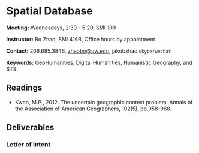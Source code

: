 # Spatial Database

**Meeting:** Wednesdays, 2:30 - 5:20, SMI 109

**Instructor:** Bo Zhao, SMI 416B, Office hours by appointment

**Contact:** 206.685.3846, zhaobo@uw.edu, jakobzhao `skype/wechat`

**Keywords:** GeoHumanities, Digital Humanities, Humanistic Geography, and STS.

## Readings

* Kwan, M.P., 2012. The uncertain geographic context problem. Annals of the Association of American Geographers, 102(5), pp.958-968.



## Deliverables

### Letter of Intent
